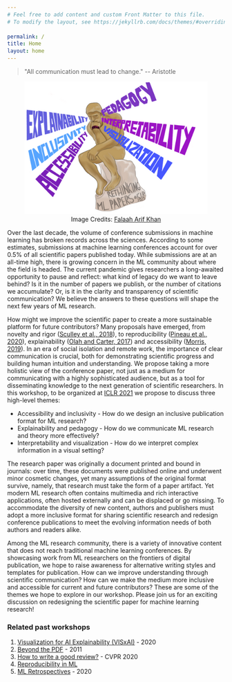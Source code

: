 ```yaml
---
# Feel free to add content and custom Front Matter to this file.
# To modify the layout, see https://jekyllrb.com/docs/themes/#overriding-theme-defaults

permalink: /
title: Home
layout: home
---
```


> "All communication must lead to change." -- Aristotle

<figure>
	<div style="text-align:center">
		<img src="assets/img/banner.png" />
		<figcaption>Image Credits: <a href="https://falaaharifkhan.github.io/research/">Falaah Arif Khan</a></figcaption>
	</div>
</figure>
<!-- ![](assets/img/banner.png) -->

Over the last decade, the volume of conference submissions in machine learning has broken records across the sciences. According to some estimates, submissions at machine learning conferences account for over 0.5% of all scientific papers published today. While submissions are at an all-time high, there is growing concern in the ML community about where the field is headed. The current pandemic gives researchers a long-awaited opportunity to pause and reflect: what kind of legacy do we want to leave behind? Is it in the number of papers we publish, or the number of citations we accumulate? Or, is it in the clarity and transparency of scientific communication? We believe the answers to these questions will shape the next few years of ML research.

How might we improve the scientific paper to create a more sustainable platform for future contributors? Many proposals have emerged, from novelty and rigor ([Sculley et al., 2018](https://openreview.net/pdf?id=rJWF0Fywf)), to reproducibility ([Pineau et al., 2020](https://arxiv.org/abs/2003.12206)), explainability ([Olah and Carter, 2017](https://distill.pub/2017/research-debt/)) and accessibility ([Morris, 2019](https://arxiv.org/abs/1908.08939)). In an era of social isolation and remote work, the importance of clear communication is crucial, both for demonstrating scientific progress and building human intuition and understanding. We propose taking a more holistic view of the conference paper, not just as a medium for communicating with a highly sophisticated audience, but as a tool for disseminating knowledge to the next generation of scientific researchers. In this workshop, to be organized at [ICLR 2021](https://iclr.cc/) we propose to discuss three high-level themes:

* Accessibility and inclusivity - How do we design an inclusive publication format for ML research?
* Explainability and pedagogy - How do we communicate ML research and theory more effectively?
* Interpretability and visualization - How do we interpret complex information in a visual setting?

The research paper was originally a document printed and bound in journals: over time, these documents were published online and underwent minor cosmetic changes, yet many assumptions of the original format survive, namely, that research must take the form of a paper artifact. Yet modern ML research often contains multimedia and rich interactive applications, often hosted externally and can be displaced or go missing. To accommodate the diversity of new content, authors and publishers must adopt a more inclusive format for sharing scientific research and redesign conference publications to meet the evolving information needs of both authors and readers alike.

Among the ML research community, there is a variety of innovative content that does not reach traditional machine learning conferences. By showcasing work from ML researchers on the frontiers of digital publication, we hope to raise awareness for alternative writing styles and templates for publication. How can we improve understanding through scientific communication? How can we make the medium more inclusive and accessible for current and future contributors? These are some of the themes we hope to explore in our workshop. Please join us for an exciting discussion on redesigning the scientific paper for machine learning research!


### Related past workshops

1. [Visualization for AI Explainability (VISxAI)](https://visxai.io/) - 2020
2. [Beyond the PDF](https://sites.google.com/site/beyondthepdf/home) - 2011
3. [How to write a good review?](https://sites.google.com/view/making-reviews-great-again/) - CVPR 2020
4. [Reproducibility in ML](https://sites.google.com/view/icml-reproducibility-workshop/home)
5. [ML Retrospectives](https://ml-retrospectives.github.io/) - 2020
